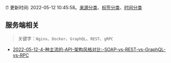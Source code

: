 :alarm_clock: 更新时间: 2022-05-12 10:45:58。[来源分类](../README.md)、[标签分类](../TAGS.md)、[时间分类](../TIMELINE.md)

## 服务端相关


> 关键字：`Nginx`、`Docker`、`GraphQL`、`REST`、`gRPC`



- [2022-05-12-4-种主流的-API-架构风格对比:-SOAP-vs-REST-vs-GraphQL-vs-RPC](https://toutiao.io/k/hydzart) 